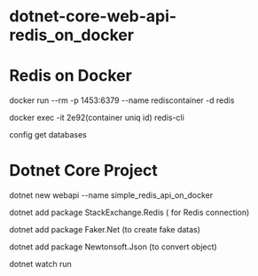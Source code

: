 # dotnet-core-web-api-redis_on_docker

# Redis on Docker
docker run --rm -p 1453:6379 --name rediscontainer -d redis

docker exec -it 2e92(container uniq id) redis-cli

config get databases

# Dotnet Core Project
dotnet new webapi --name simple_redis_api_on_docker

dotnet add package StackExchange.Redis ( for Redis connection)

dotnet add package Faker.Net (to create fake datas)

dotnet add package Newtonsoft.Json (to convert object)

dotnet watch run


